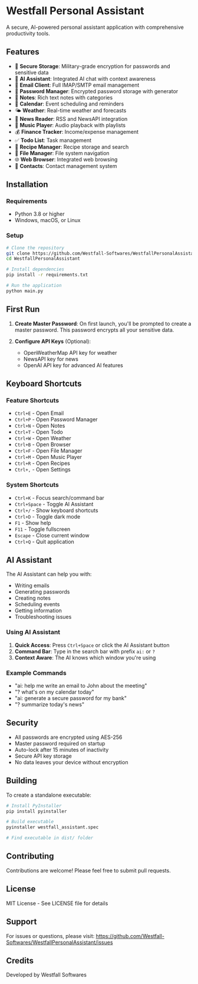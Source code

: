 # Westfall Personal Assistant

A secure, AI-powered personal assistant application with comprehensive productivity tools.

## Features

- 🔐 **Secure Storage**: Military-grade encryption for passwords and sensitive data
- 🤖 **AI Assistant**: Integrated AI chat with context awareness
- 📧 **Email Client**: Full IMAP/SMTP email management
- 🔑 **Password Manager**: Encrypted password storage with generator
- 📝 **Notes**: Rich text notes with categories
- 📅 **Calendar**: Event scheduling and reminders
- 🌤️ **Weather**: Real-time weather and forecasts
- 📰 **News Reader**: RSS and NewsAPI integration
- 🎵 **Music Player**: Audio playback with playlists
- 💰 **Finance Tracker**: Income/expense management
- ✅ **Todo List**: Task management
- 🍳 **Recipe Manager**: Recipe storage and search
- 📁 **File Manager**: File system navigation
- 🌐 **Web Browser**: Integrated web browsing
- 👥 **Contacts**: Contact management system

## Installation

### Requirements
- Python 3.8 or higher
- Windows, macOS, or Linux

### Setup
```bash
# Clone the repository
git clone https://github.com/Westfall-Softwares/WestfallPersonalAssistant.git
cd WestfallPersonalAssistant

# Install dependencies
pip install -r requirements.txt

# Run the application
python main.py
```

## First Run

1. **Create Master Password**: On first launch, you'll be prompted to create a master password. This password encrypts all your sensitive data.

2. **Configure API Keys** (Optional):
   - OpenWeatherMap API key for weather
   - NewsAPI key for news
   - OpenAI API key for advanced AI features

## Keyboard Shortcuts

### Feature Shortcuts
- `Ctrl+E` - Open Email
- `Ctrl+P` - Open Password Manager
- `Ctrl+N` - Open Notes
- `Ctrl+T` - Open Todo
- `Ctrl+W` - Open Weather
- `Ctrl+B` - Open Browser
- `Ctrl+F` - Open File Manager
- `Ctrl+M` - Open Music Player
- `Ctrl+R` - Open Recipes
- `Ctrl+,` - Open Settings

### System Shortcuts
- `Ctrl+K` - Focus search/command bar
- `Ctrl+Space` - Toggle AI Assistant
- `Ctrl+/` - Show keyboard shortcuts
- `Ctrl+D` - Toggle dark mode
- `F1` - Show help
- `F11` - Toggle fullscreen
- `Escape` - Close current window
- `Ctrl+Q` - Quit application

## AI Assistant

The AI Assistant can help you with:
- Writing emails
- Generating passwords
- Creating notes
- Scheduling events
- Getting information
- Troubleshooting issues

### Using AI Assistant

1. **Quick Access**: Press `Ctrl+Space` or click the AI Assistant button
2. **Command Bar**: Type in the search bar with prefix `ai:` or `?`
3. **Context Aware**: The AI knows which window you're using

### Example Commands
- "ai: help me write an email to John about the meeting"
- "? what's on my calendar today"
- "ai: generate a secure password for my bank"
- "? summarize today's news"

## Security

- All passwords are encrypted using AES-256
- Master password required on startup
- Auto-lock after 15 minutes of inactivity
- Secure API key storage
- No data leaves your device without encryption

## Building

To create a standalone executable:

```bash
# Install PyInstaller
pip install pyinstaller

# Build executable
pyinstaller westfall_assistant.spec

# Find executable in dist/ folder
```

## Contributing

Contributions are welcome! Please feel free to submit pull requests.

## License

MIT License - See LICENSE file for details

## Support

For issues or questions, please visit:
https://github.com/Westfall-Softwares/WestfallPersonalAssistant/issues

## Credits

Developed by Westfall Softwares